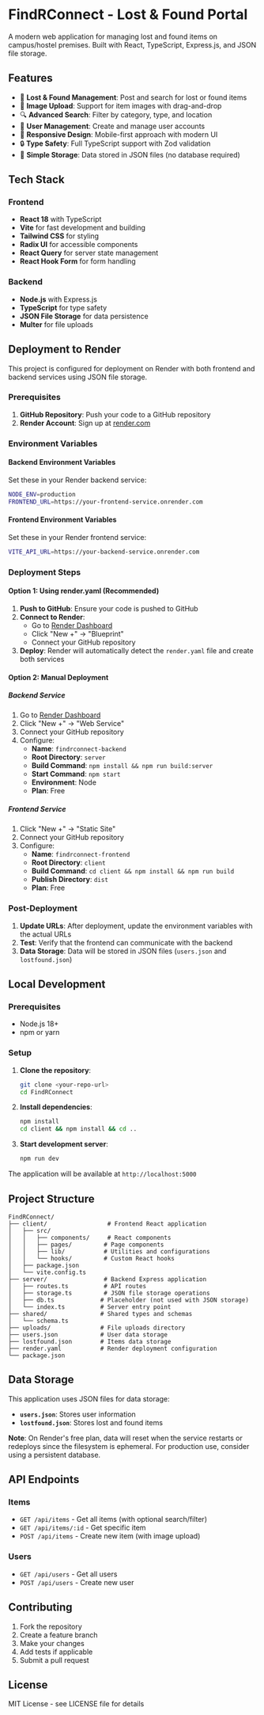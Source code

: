 # FindRConnect - Lost & Found Portal

A modern web application for managing lost and found items on campus/hostel premises. Built with React, TypeScript, Express.js, and JSON file storage.

## Features

- 🎯 **Lost & Found Management**: Post and search for lost or found items
- 📸 **Image Upload**: Support for item images with drag-and-drop
- 🔍 **Advanced Search**: Filter by category, type, and location
- 👥 **User Management**: Create and manage user accounts
- 📱 **Responsive Design**: Mobile-first approach with modern UI
- 🔒 **Type Safety**: Full TypeScript support with Zod validation
- 💾 **Simple Storage**: Data stored in JSON files (no database required)

## Tech Stack

### Frontend
- **React 18** with TypeScript
- **Vite** for fast development and building
- **Tailwind CSS** for styling
- **Radix UI** for accessible components
- **React Query** for server state management
- **React Hook Form** for form handling

### Backend
- **Node.js** with Express.js
- **TypeScript** for type safety
- **JSON File Storage** for data persistence
- **Multer** for file uploads

## Deployment to Render

This project is configured for deployment on Render with both frontend and backend services using JSON file storage.

### Prerequisites

1. **GitHub Repository**: Push your code to a GitHub repository
2. **Render Account**: Sign up at [render.com](https://render.com)

### Environment Variables

#### Backend Environment Variables
Set these in your Render backend service:

```bash
NODE_ENV=production
FRONTEND_URL=https://your-frontend-service.onrender.com
```

#### Frontend Environment Variables
Set these in your Render frontend service:

```bash
VITE_API_URL=https://your-backend-service.onrender.com
```

### Deployment Steps

#### Option 1: Using render.yaml (Recommended)

1. **Push to GitHub**: Ensure your code is pushed to GitHub
2. **Connect to Render**: 
   - Go to [Render Dashboard](https://dashboard.render.com/)
   - Click "New +" → "Blueprint"
   - Connect your GitHub repository
3. **Deploy**: Render will automatically detect the `render.yaml` file and create both services

#### Option 2: Manual Deployment

##### Backend Service
1. Go to [Render Dashboard](https://dashboard.render.com/)
2. Click "New +" → "Web Service"
3. Connect your GitHub repository
4. Configure:
   - **Name**: `findrconnect-backend`
   - **Root Directory**: `server`
   - **Build Command**: `npm install && npm run build:server`
   - **Start Command**: `npm start`
   - **Environment**: Node
   - **Plan**: Free

##### Frontend Service
1. Click "New +" → "Static Site"
2. Connect your GitHub repository
3. Configure:
   - **Name**: `findrconnect-frontend`
   - **Root Directory**: `client`
   - **Build Command**: `cd client && npm install && npm run build`
   - **Publish Directory**: `dist`
   - **Plan**: Free

### Post-Deployment

1. **Update URLs**: After deployment, update the environment variables with the actual URLs
2. **Test**: Verify that the frontend can communicate with the backend
3. **Data Storage**: Data will be stored in JSON files (`users.json` and `lostfound.json`)

## Local Development

### Prerequisites
- Node.js 18+
- npm or yarn

### Setup

1. **Clone the repository**:
   ```bash
   git clone <your-repo-url>
   cd FindRConnect
   ```

2. **Install dependencies**:
   ```bash
   npm install
   cd client && npm install && cd ..
   ```

3. **Start development server**:
   ```bash
   npm run dev
   ```

The application will be available at `http://localhost:5000`

## Project Structure

```
FindRConnect/
├── client/                 # Frontend React application
│   ├── src/
│   │   ├── components/     # React components
│   │   ├── pages/         # Page components
│   │   ├── lib/           # Utilities and configurations
│   │   └── hooks/         # Custom React hooks
│   ├── package.json
│   └── vite.config.ts
├── server/                # Backend Express application
│   ├── routes.ts          # API routes
│   ├── storage.ts         # JSON file storage operations
│   ├── db.ts             # Placeholder (not used with JSON storage)
│   └── index.ts          # Server entry point
├── shared/               # Shared types and schemas
│   └── schema.ts
├── uploads/              # File uploads directory
├── users.json            # User data storage
├── lostfound.json        # Items data storage
├── render.yaml           # Render deployment configuration
└── package.json
```

## Data Storage

This application uses JSON files for data storage:
- **`users.json`**: Stores user information
- **`lostfound.json`**: Stores lost and found items

**Note**: On Render's free plan, data will reset when the service restarts or redeploys since the filesystem is ephemeral. For production use, consider using a persistent database.

## API Endpoints

### Items
- `GET /api/items` - Get all items (with optional search/filter)
- `GET /api/items/:id` - Get specific item
- `POST /api/items` - Create new item (with image upload)

### Users
- `GET /api/users` - Get all users
- `POST /api/users` - Create new user

## Contributing

1. Fork the repository
2. Create a feature branch
3. Make your changes
4. Add tests if applicable
5. Submit a pull request

## License

MIT License - see LICENSE file for details
